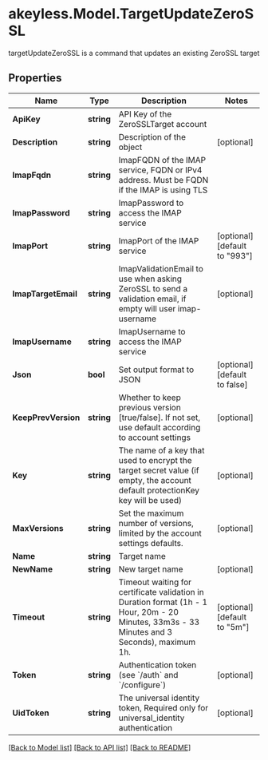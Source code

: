 # akeyless.Model.TargetUpdateZeroSSL
targetUpdateZeroSSL is a command that updates an existing ZeroSSL target

## Properties

Name | Type | Description | Notes
------------ | ------------- | ------------- | -------------
**ApiKey** | **string** | API Key of the ZeroSSLTarget account | 
**Description** | **string** | Description of the object | [optional] 
**ImapFqdn** | **string** | ImapFQDN of the IMAP service, FQDN or IPv4 address. Must be FQDN if the IMAP is using TLS | 
**ImapPassword** | **string** | ImapPassword to access the IMAP service | 
**ImapPort** | **string** | ImapPort of the IMAP service | [optional] [default to "993"]
**ImapTargetEmail** | **string** | ImapValidationEmail to use when asking ZeroSSL to send a validation email, if empty will user imap-username | [optional] 
**ImapUsername** | **string** | ImapUsername to access the IMAP service | 
**Json** | **bool** | Set output format to JSON | [optional] [default to false]
**KeepPrevVersion** | **string** | Whether to keep previous version [true/false]. If not set, use default according to account settings | [optional] 
**Key** | **string** | The name of a key that used to encrypt the target secret value (if empty, the account default protectionKey key will be used) | [optional] 
**MaxVersions** | **string** | Set the maximum number of versions, limited by the account settings defaults. | [optional] 
**Name** | **string** | Target name | 
**NewName** | **string** | New target name | [optional] 
**Timeout** | **string** | Timeout waiting for certificate validation in Duration format (1h - 1 Hour, 20m - 20 Minutes, 33m3s - 33 Minutes and 3 Seconds), maximum 1h. | [optional] [default to "5m"]
**Token** | **string** | Authentication token (see &#x60;/auth&#x60; and &#x60;/configure&#x60;) | [optional] 
**UidToken** | **string** | The universal identity token, Required only for universal_identity authentication | [optional] 

[[Back to Model list]](../README.md#documentation-for-models) [[Back to API list]](../README.md#documentation-for-api-endpoints) [[Back to README]](../README.md)

